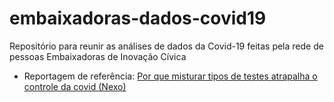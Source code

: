 # embaixadoras-dados-covid19
Repositório para reunir as análises de dados da Covid-19 feitas pela rede de pessoas Embaixadoras de Inovação Cívica

- Reportagem de referência: [Por que misturar tipos de testes atrapalha o controle da covid (Nexo)](https://www.nexojornal.com.br/expresso/2020/08/05/Por-que-misturar-tipos-de-testes-atrapalha-o-controle-da-covid)
